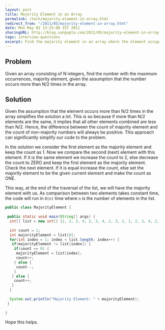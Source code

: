```yaml
---
layout: post
title: Majority Element in an Array
permalink: /tech/majority-element-in-array.html
redirect_from: "/2011/05/majority-element-in-array.html"
date: Mon May 02 13:25:00 IST 2011
sharingURL: http://blog.sangupta.com/2011/05/majority-element-in-array.html
tags: interview-questions
excerpt: Find the majority element in an array where the element occupies more than 50% of the array.
---
```


Problem
-------
Given an array consisting of N integers, find the number with the maximum occurrences, 
majority element, given the assumption that the number occurs more than N/2 times in the array.


Solution
--------
Given the assumption that the element occurs more than N/2 times in the array simplifies the 
solution a lot. This is so because if more than N/2 elements are the same, it implies that 
all other elements combined are less than N/2. Hence, the difference between the count of 
majority element and the count of non-majority numbers will always be positive. This approach 
can significantly simplify our code to the problem.

In the solution we consider the first element as the majority element and keep the count as 1. 
Now we compare the second (next) element with this element. If it is the same element we increase 
the count to 2, else decrease the count to ZERO and keep the first element as the majority element. 
Check the next element. If it is equal increase the count, else set the majority element to be 
the given current element and make the count as ONE.

This way, at the end of the traversal of the list, we will have the majority element with us. As 
comparison between two elements takes constant time, the code will run in `O(n)` time where `n` is 
the number of elements in the list.

```java
public class MajorityElement {
  
 public static void main(String[] args) {
  int[] list = new int[] {1, 2, 3, 4, 2, 3, 4, 2, 3, 2, 1, 2, 3, 4, 2, 2, 2};
   
  int count = 1;
  int majorityElement = list[0];
  for(int index = 1; index < list.length; index++) {
   if(majorityElement != list[index]) {
    if(count == 0) {
     majorityElement = list[index];
     count++;
    } else {
     count--;
    }
   } else {
    count++;
   }
  }
   
  System.out.println("Majority Element: " + majorityElement);
 }
 
}
```

Hope this helps.
